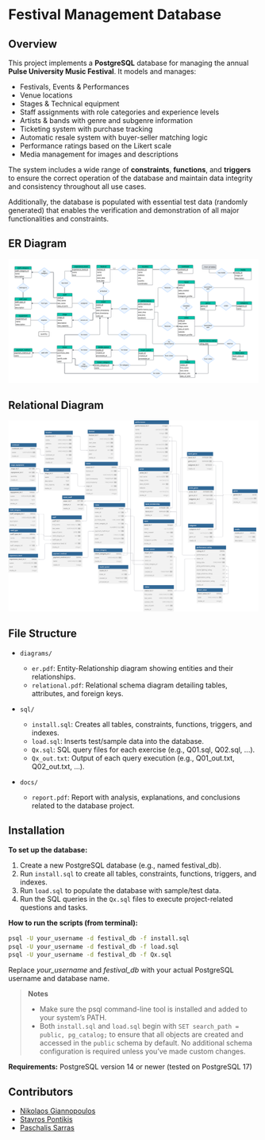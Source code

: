 # Festival Management Database

## Overview
This project implements a **PostgreSQL** database for managing the annual **Pulse University Music Festival**. It models and manages:

- Festivals, Events & Performances
- Venue locations
- Stages & Technical equipment
- Staff assignments with role categories and experience levels
-	Artists & bands with genre and subgenre information
-	Ticketing system with purchase tracking
-	Automatic resale system with buyer-seller matching logic
-	Performance ratings based on the Likert scale
-	Media management for images and descriptions

The system includes a wide range of **constraints**, **functions**, and **triggers** to ensure the correct operation of the database and maintain data integrity and consistency throughout all use cases.

Additionally, the database is populated with essential test data (randomly generated) that enables the verification and demonstration of all major functionalities and constraints.

## ER Diagram
![ER Diagram](diagrams/er.svg)

## Relational Diagram
![Relational Diagram](diagrams/relational.svg)

## File Structure
- `diagrams/`  
  - `er.pdf`: Entity-Relationship diagram showing entities and their relationships.
  - `relational.pdf`: Relational schema diagram detailing tables, attributes, and foreign keys.

- `sql/`  
  - `install.sql`: Creates all tables, constraints, functions, triggers, and indexes.
  - `load.sql`: Inserts test/sample data into the database.
  - `Qx.sql`: SQL query files for each exercise (e.g., Q01.sql, Q02.sql, ...).
  - `Qx_out.txt`: Output of each query execution (e.g., Q01_out.txt, Q02_out.txt, ...).

- `docs/`  
  - `report.pdf`: Report with analysis, explanations, and conclusions related to the database project.

## Installation
**To set up the database:**
1.	Create a new PostgreSQL database (e.g., named festival_db).
2.	Run `install.sql` to create all tables, constraints, functions, triggers, and indexes.
3.	Run `load.sql` to populate the database with sample/test data.
4.	Run the SQL queries in the `Qx.sql` files to execute project-related questions and tasks.

**How to run the scripts (from terminal):**
```bash
psql -U your_username -d festival_db -f install.sql
psql -U your_username -d festival_db -f load.sql
psql -U your_username -d festival_db -f Qx.sql
```
Replace _your_username_ and _festival_db_ with your actual PostgreSQL username and database name.

> **Notes**
> - Make sure the psql command-line tool is installed and added to your system’s PATH.
> - Both `install.sql` and `load.sql` begin with `SET search_path = public, pg_catalog;` to ensure that all objects are created and accessed in the `public` schema by default. No additional schema configuration is required unless you’ve made custom changes.

**Requirements:** PostgreSQL version 14 or newer (tested on PostgreSQL 17)

## Contributors
- [Nikolaos Giannopoulos](https://github.com/giannopn)
- [Stavros Pontikis](https://github.com/stavrospod)
- [Paschalis Sarras](https://github.com/ntua-el21642)
